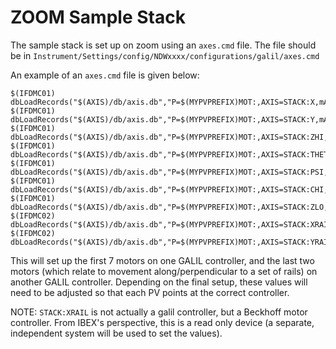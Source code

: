 # ZOOM Sample Stack

The sample stack is set up on zoom using an `axes.cmd` file. The file should be in `Instrument/Settings/config/NDWxxxx/configurations/galil/axes.cmd`

An example of an `axes.cmd` file is given below:
```
$(IFDMC01) dbLoadRecords("$(AXIS)/db/axis.db","P=$(MYPVPREFIX)MOT:,AXIS=STACK:X,mAXIS=MTR0101")
$(IFDMC01) dbLoadRecords("$(AXIS)/db/axis.db","P=$(MYPVPREFIX)MOT:,AXIS=STACK:Y,mAXIS=MTR0102")
$(IFDMC01) dbLoadRecords("$(AXIS)/db/axis.db","P=$(MYPVPREFIX)MOT:,AXIS=STACK:ZHI,mAXIS=MTR0103")
$(IFDMC01) dbLoadRecords("$(AXIS)/db/axis.db","P=$(MYPVPREFIX)MOT:,AXIS=STACK:THETA,mAXIS=MTR0104")
$(IFDMC01) dbLoadRecords("$(AXIS)/db/axis.db","P=$(MYPVPREFIX)MOT:,AXIS=STACK:PSI,mAXIS=MTR0105")
$(IFDMC01) dbLoadRecords("$(AXIS)/db/axis.db","P=$(MYPVPREFIX)MOT:,AXIS=STACK:CHI,mAXIS=MTR0106")
$(IFDMC01) dbLoadRecords("$(AXIS)/db/axis.db","P=$(MYPVPREFIX)MOT:,AXIS=STACK:ZLO,mAXIS=MTR0107")
$(IFDMC02) dbLoadRecords("$(AXIS)/db/axis.db","P=$(MYPVPREFIX)MOT:,AXIS=STACK:XRAIL,mAXIS=MTR0201")
$(IFDMC02) dbLoadRecords("$(AXIS)/db/axis.db","P=$(MYPVPREFIX)MOT:,AXIS=STACK:YRAIL,mAXIS=MTR0202")
```
This will set up the first 7 motors on one GALIL controller, and the last two motors (which relate to movement along/perpendicular to a set of rails) on another GALIL controller. Depending on the final setup, these values will need to be adjusted so that each PV points at the correct controller.

NOTE: `STACK:XRAIL` is not actually a galil controller, but a Beckhoff motor controller. From IBEX's perspective, this is a read only device (a separate, independent system will be used to set the values). 